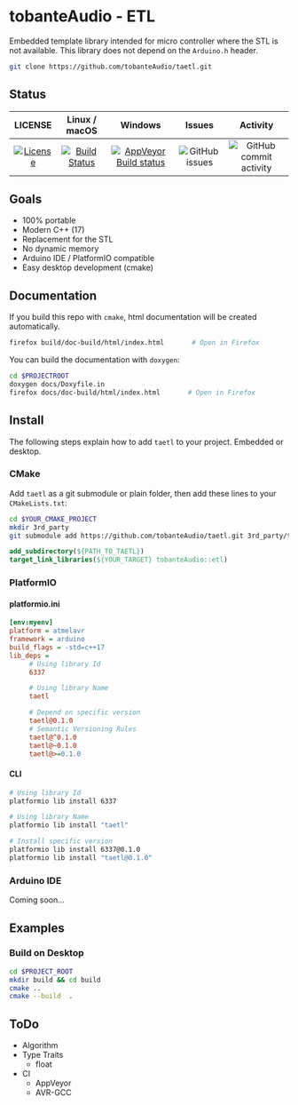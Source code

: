 # tobanteAudio - ETL

Embedded template library intended for micro controller where the STL is not available. This library does not depend on the `Arduino.h` header.

```sh
git clone https://github.com/tobanteAudio/taetl.git
```

## Status

|                                                           LICENSE                                                           |                                                      Linux / macOS                                                      |                                                                  Windows                                                                  |                                    Issues                                     |                                             Activity                                              |
| :-------------------------------------------------------------------------------------------------------------------------: | :---------------------------------------------------------------------------------------------------------------------: | :---------------------------------------------------------------------------------------------------------------------------------------: | :---------------------------------------------------------------------------: | :-----------------------------------------------------------------------------------------------: |
| [![License](https://img.shields.io/badge/License-BSD%202--Clause-orange.svg)](https://opensource.org/licenses/BSD-2-Clause) | [![Build Status](https://travis-ci.org/tobanteAudio/taetl.svg?branch=master)](https://travis-ci.org/tobanteAudio/taetl) | [![AppVeyor Build status](https://img.shields.io/appveyor/ci/tobanteAudio/taetl.svg)](https://ci.appveyor.com/project/tobanteAudio/taetl) | ![GitHub issues](https://img.shields.io/github/issues/tobanteAudio/taetl.svg) | ![GitHub commit activity](https://img.shields.io/github/commit-activity/m/tobanteAudio/taetl.svg) |

## Goals

- 100% portable
- Modern C++ (17)
- Replacement for the STL
- No dynamic memory
- Arduino IDE / PlatformIO compatible
- Easy desktop development (cmake)

## Documentation

If you build this repo with `cmake`, html documentation will be created automatically.

```sh
firefox build/doc-build/html/index.html       # Open in Firefox
```

You can build the documentation with `doxygen`:

```sh
cd $PROJECTROOT
doxygen docs/Doxyfile.in
firefox docs/doc-build/html/index.html       # Open in Firefox
```

## Install

The following steps explain how to add `taetl` to your project. Embedded or desktop.

### CMake

Add `taetl` as a git submodule or plain folder, then add these lines to your `CMakeLists.txt`:

```sh
cd $YOUR_CMAKE_PROJECT
mkdir 3rd_party
git submodule add https://github.com/tobanteAudio/taetl.git 3rd_party/taetl
```

```cmake
add_subdirectory(${PATH_TO_TAETL})
target_link_libraries(${YOUR_TARGET} tobanteAudio::etl)
```

### PlatformIO

#### platformio.ini

```ini
[env:myenv]
platform = atmelavr
framework = arduino
build_flags = -std=c++17
lib_deps =
     # Using library Id
     6337

     # Using library Name
     taetl

     # Depend on specific version
     taetl@0.1.0
     # Semantic Versioning Rules
     taetl@^0.1.0
     taetl@~0.1.0
     taetl@>=0.1.0
```

#### CLI

```sh
# Using library Id
platformio lib install 6337

# Using library Name
platformio lib install "taetl"

# Install specific version
platformio lib install 6337@0.1.0
platformio lib install "taetl@0.1.0"
```

### Arduino IDE

Coming soon...

## Examples

### Build on Desktop

```sh
cd $PROJECT_ROOT
mkdir build && cd build
cmake ..
cmake --build  .
```

## ToDo

- Algorithm
- Type Traits
  - float
- CI
  - AppVeyor
  - AVR-GCC
